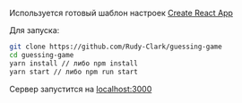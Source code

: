 Используется готовый шаблон настроек [Create React App](https://github.com/facebook/create-react-app)

Для запуска:
```bash
git clone https://github.com/Rudy-Clark/guessing-game
cd guessing-game
yarn install // либо npm install 
yarn start // либо npm run start 
```
Cервер запустится на [localhost:3000](http://localhost:3000)
